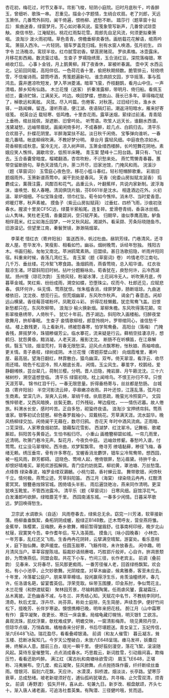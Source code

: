 <!-- { "loadSidebar": true } -->
杏花初，梅花过，时节又春半。帘影飞梭，轻阴小庭院。旧时月底秋千，吟香醉玉，曾细听、歌珠一串。 
忍重见。描金小字题情，生绡合欢扇。老了刘郎，天远玉箫伴。几番莺外斜阳，阑干倚遍，恨杨柳、遮愁不断。 
踏莎行（题草窗十拟后）
紫曲迷香，绿窗梦月。芳心如对春风说。蛮笺象管写新声，几番曾试琼壶觖。 
庾信书愁，江淹赋别。桃花红雨梨花雪。周郎先自足风流，何须更拟秦箫咽。 
浪淘沙
泼火雨初晴。草色青青。傍檐垂柳卖春饧。画舫载花花解语，绾燕吟鸾。 
箫鼓入西泠。一片轻阴。钿车罗盖竞归城。别有水窗人唤酒，弦月初生。 
四字令
兰汤晚凉。鸾钗半妆。红巾腻雪初香。擘莲房赌双。 
罗纨素榼。冰壶露床。月移花影西厢。数流萤过墙。 
生查子
罗襦隐绣茸，玉合消红豆。深院落梅钿，寒峭收灯后。 
心事卜金钱，月上鹅黄柳。拜了夜香休，翠被听春漏。 
壶中天
水西云北，记前回同载，高阳伴侣。一色荷花香十里，偷把秋期频数。脆管排云，轻桡喷雪，不信催诗雨。碧筒呼酒，秀笺题遍新句。 
谁念病损文园，岁华摇落，事与孤鸿去。露井邀凉吹短发，梦入苹洲菱浦。暗草飞萤，乔枝翻鹊，看月山中住。一声清唱，醉乡知有仙路。 
木兰花慢（送客）
折秦淮露柳，带明月、倚归船。看佩玉纫兰，囊诗贮锦，江满吴天。吟边。唤回梦蝶，想故山、薇长已多年。草得梅花赋了，棹歌远和离舷。 
风弦。尽入吟篇。伤倦客、对秋莲。过旧经行处，渔乡水驿，一路闻蝉。留连。漫听燕语，便江湖、夜语隔灯前。潮返浔阳暗水，雁来好寄瑶笺。 
祝英台近
载轻寒、低鸣橹。十里杏花雨。露草迷烟，萦绿过前浦。青青陌上垂杨，绾丝摇佩，渐遮断、旧曾吟处。 
听莺语。吹笙人远天长，谁翻水西谱。浅黛凝愁，远岫带眉妩。画阑闲倚多时，不成春醉，趁几点、白鸥归去。 
清平乐
合欢扇子。扑蝶花阴里。半醉海棠扶不起。淡日秋千闲倚。 
宝筝弹向谁听。一春能几番晴。帐底柳绵吹满，不教好梦分明。 
章台月
露轻风细。中庭夜色凉如水。荷香柳影成秋意。萤冷无光，凉入树声碎。玉箫金缕西楼醉。长吟短舞花阴地。素娥应笑人憔悴。漏歇帘空，低照半床睡。 
青玉案
楚峰十二阳台路。算只有、飞红去。玉合香囊曾暗度。榴裙翻酒，杏帘吹粉，不识愁来处。 
燕忙莺懒青春暮。蕙带空留断肠句。草色天涯情几许。荼コ开尽，旧家池馆，门掩风和雨。 
浣溪沙（题《草窗词》）
玉雪庭心夜色空。移花小槛斗春红。轻衫短帽醉歌重。 
彩扇旧题烟雨外，玉箫新谱燕莺中。阑干到处是春风。 
天香（宛委山房拟赋龙涎香）
捣麝成尘，薰薇注露，风酣百和花气。品重云头，叶翻蕉样，共说内家新制。波浮海沫，谁唤觉、鲛人春睡。清润俱饶片脑，芬E661半是沈水。 
相逢酒边花外。火初温、翠炉烟细。不似宝珠金缕，领巾红坠。荀令如今憔悴。消未尽、当时爱香意。烬暖灯寒，秋声素被。 
摸鱼子（紫云山房拟赋莼）
过垂虹、四桥飞雨，沙痕初涨春水。腥波十里吴CF5C远，绿蔓半萦船尾。连复碎。爱滑卷青绡，香袅冰丝细。山人隽味。笑杜老无情，香羹碧涧，空只赋芹美。 
归期早，谁似季鹰高致。鲈鱼相伴菰米。红尘如海丘园梦，一叶又秋风起。湘湖外。看采撷、芳条际晓随鱼市。旧游温记。但望里江南，秦鬟贺镜，渺渺隔烟翠。 

　
李莱老
惜红衣（寄弁阳翁）
笛送西泠，帆过杜曲。昼阴芳绿。门巷清风，还寻故人屋。苍华发冷，笑瘦影、相看如竹。幽谷。烟树晚莺，诉经年愁独。 
残阳古木。书画归船，匆匆又南北。苹洲鸥鹭素熟。旧盟续。甚日浩歌招隐，听雨弁阳同宿。料重来时候，香荡几湾红玉。 
青玉案（题《草窗词》卷）
吟情老尽江南句。几千万、垂丝缕。花冷絮飞寒食路。渔烟鸥雨，燕昏莺晓，总入昭华谱。 
红衣妆靓凉生渚。环碧斜阳旧时树。拈叶分题觞咏处。荀香犹在，庾愁何许，云冷西湖赋。 
扬州慢（琼花次韵）
玉倚风轻，粉凝冰薄，土花祠冷无人。听吹箫月底，传暮草金城。笑红紫、纷纷成雨，溯空如蝶，恐堕珠尘。叹而今、杜郎还见，应赋悲春。 
佩环何许，纵无情、莺燕犹惊。怅朱槛香消，绿屏梦渺，肠断瑶琼。九曲迷楼依旧，沈沈夜、想觅行云。但荒烟幽翠，东风吹作秋声。 
谒金门
春意态。闲却远山横黛。香径莓苔嗟粉坏。凤靴双斗彩。 
折得花枝懒戴。犹恋鸳鸯飞盖。旧恨新愁都只在。东风吹柳带。 
浪淘沙
榆火换新烟。翠柳朱檐。东风吹得落花颠。帘影翠梭悬绣带，人倚秋千。 
犹忆十年前。西子湖边。斜阳吹入画楼船。归醉夜堂歌舞月，拚却春眠。 
生查子
妾情歌柳枝，郎意怜桃叶。罗带绾同心，谁信愁千结。 
楼上数残更，马上看新月。绣被怨春寒，怕学鸳鸯叠。 
高阳台（落梅）
门掩香残，屏摇梦冷，珠钿糁缀芳尘。临水搴花，流来疑是行云。藓梢空挂凄凉月，想鹤归、犹怨黄昏。黯消凝。人老天涯，雁影沈沈。 
断肠不在听横笛，在江皋解佩，翳玉飞琼。烟湿荒村，背春无限愁深。迎风点点飘寒粉，怅秋娘、燕袖啼痕。更关情。青子悬枝，绿树成阴。 
木兰花慢（寄题荪壁山房）
向烟霞堆里，著吟屋、最高层。望海日翻红，林霏散白，猿鸟幽深。双岑。倚天翠湿，看浮云、收尽雨还晴。晓色千松逗冷，照人眼底长青。 
闲情。玉尘风生。摹茧字，校鹅经。爱静翻缃帙，芸台棐几，荷制兰樱。分明。晋人旧隐，掩岩扉、月午籁沈沈。三十六梯树杪，溯空遥想登临。 
清平乐
绿窗初晓。枕上闻啼鸟。不恨王孙归不早。只恨天涯芳草。 
锦书红泪千行。一春无限思量。折得垂杨寄与，丝丝都是愁肠。 
台城路（寄弁阳翁）
半空河影流云碎，亭皋嫩凉收雨。井叶还惊，江莲乱落，弦月初生商素。堂深几许。渐爽入云帱，翠绡千缕。纨扇恩疏，晚萤光冷照窗户。 
文园憔悴顿老，又西风暗换，丝鬓无数。灯外残砧，琴边瘦枕，一一情伤迟暮。故人倦旅。料渭水长安，感时吟苦。正自多愁，砌蛩终夜语。 
浪淘沙
宝押绣帘斜。莺燕谁家。银筝初试合琵琶。柳色春罗裁袖小，双戴桃花。芳草满天涯。流水韶华。晚风杨柳绿交加。闲倚阑干无藉在，数尽归鸦。 
杏花天
年时中酒风流病。正雨暗、コ芜深径。人家寒食烟初禁。狼藉梨花雪影。 
西湖梦、红沈翠冷。记舞板、歌裙厮趁。斜阳苦与黄昏近。生怕书船归尽。 
小重山
画檐簪柳碧如城。一帘几雨里，近清明。吹箫门巷冷无声。梨花月，今夜负中庭。 
远岫敛修颦。春愁吟入谱，付莺莺。红尘没马翠埋轮。西泠曲，欢梦絮飘零。 
倦寻芳
缭墙黏藓，糁径飞梅，春绪无赖。绣压垂帘，骨有许多寒在。宝幄香消龙麝饼，钿车尘冷鸳鸯带。想西园，被一程风雨，群芳都碍。 
逗晓色、莺啼人起，倦倚银屏，愁沁眉黛。待拚千金，却恨好晴难买。翠苑欢游孤解佩。青门佳约妨挑菜。柳初黄，罩池塘、万丝愁霭。 
点绛唇
绿染春波，袖罗金缕双鸂鶒。小桃匀碧。香衬蝉云湿。 
舞带歌钿，闲傍秋千立。情何极。燕莺尘迹。芳草斜阳笛。 
西江月（海棠）
绿染晓云冉冉，红酣清雾冥冥。银簪悬烛锦官城。困倚墙头半影。 
雨后遍饶艳冶，燕来同作清明。更深犹唤玉靴笙。不管西池露冷。 
清平乐（题《草窗词》）
日寒风细。庭馆浮花气。白发潘郎吟欲醉。绿暗蘼芜千里。 
西园南浦东城。一春多少闲情。日暮采苹歌远，梦回唤得愁生。 

　
卫宗武
水调歌头（自适）
风雨卷春去，绿紫总无余。窈窕一川芳渚，软草接新蒲。杨柳垂垂飘絮，桑柘阴阴成幄，殷绿正B14B敷。迁木莺呼友，营垒燕将雏。 
金蕉举，珠樱累，豆梅腴。寿乡歌舞，樽前暂得皱眉舒。往事南柯印绶，晚岁北山杖屦，寂寞笑今吾。幸作耆年侣，写入洛英图。 
摸鱼儿（咏小园晚春）
小林峦、一年芳事，乱红还又飞雨。生香冉冉花阴转，云擘满空晴絮。游宴处。看乐意相关，庭下胎仙舞。歌声缓度。任圆玉敲寒，飞觞传晓，未许放春去。 
闲中趣。明月清风当户。莘莘容屋陈俎。翦裁妙语频赓唱，巧胜郢斤般斧。心自许。拚凋景颓龄，为莺俦燕侣。同盟会取。共花下小车，竹间三径，长作老宾主。 
前调（叠前韵）
见春来、又将春尽，狂风那更痴雨。一番芳径催人老，回首绿杨飘絮。欢会处。有小小池亭，止欠妙歌舞。光阴梭度。对草木幽姿，候禽雅奏，客至未应去。 
十年里，冷落翟公庭户。朋来草草樽俎。投闲赢得浮生乐，肯羡油幢绣斧。春几许。任洛谱名葩，留宴耆英侣。浮荣竞取。纵带玉围腰，印金系肘，争似莺花主。 
木兰花慢（和野渡赋菊）
聚林园芳景，尽输韩圃陶篱。任雨虐风饕，露凝霜压，丛木离披。正色幽香不减，与冬兰、并秀结心知。天赋花中名节，不教桃李同时。 
清奇。秋后尤宜。浮卉尽、尚芬菲。称处士庭除，先生简册，声续吾伊。便好竹间松下，擅晚芳、长伴岁寒姿。懊恨携樽已晚，明年来把花枝。 
酹江月（山中霜寒有作）
露华凝聚，夜更长、寒压一床衾重。局缩龟藏灯幌悄，明灭银钅工欲冻。鼻观流珠，肌纹浮粟，欹枕难成梦。明蟾交映，一窗清影梅弄。 
晓见黄陨丹空，但琼华点缀，万悄森耸。橘柚香来分好景，书后尽堪题送。青女呈工，玉妃传信，渐六E648飞动。瑞花盈尽，看看叠嶂银涌。 
前调（和友人催雪）
暮云凝冻，耸玉楼、捻断冰髯知几。今岁天公慳破白，未放六E648呈瑞。瘗马发祥，妖麋应祷，终解从人意。腊前三白，瑶光一瞬千里。 
便好翦刻漫空，落花飞絮，滚滚随风起。莫待东皇催整驾，点点消成春水。巧思裁云，新词胜雪，引动眉间喜。欺梅压竹，看看还助吟醉。 
满江红（寓古杭和南塘咏欲雪词）
屑玉飞E648，正堪称、冯夷展布。空几度、痴云凝聚，狂风掀舞。点点抛扬珠作霰，纤纤断续丝垂雨。借银河、翦刻六花飘，天应许。 
水漠漠，斜桥渡。烟淡淡，长亭路。望寒莎衰草，总成愁绪。坡老新堤须好在，逋仙孤屿犹堪去。共寻梅、止欠雪双清，烦青女。 
前调（寿野渡）
弧矢开祥，喜从此、旬兼九日。新岁改、椒盘献颂，齐头七十。渐入唐人诸老画，可追洛社耆英集。有陶潜、三径健吟哦，贫而适。 
